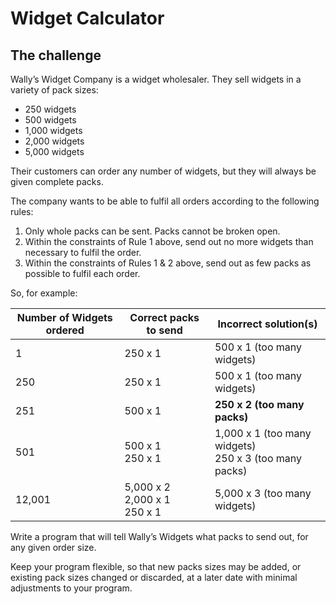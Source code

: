 # Widget Calculator

## The challenge

Wally’s Widget Company is a widget wholesaler. They sell widgets in a variety of pack sizes:

-   250 widgets
-   500 widgets
-   1,000 widgets
-   2,000 widgets
-   5,000 widgets

Their customers can order any number of widgets, but they will always be given complete packs.

The company wants to be able to fulfil all orders according to the following rules:

1. Only whole packs can be sent. Packs cannot be broken open.
2. Within the constraints of Rule 1 above, send out no more widgets than necessary to fulfil
   the order.
3. Within the constraints of Rules 1 & 2 above, send out as few packs as possible to fulfil each
   order.

So, for example:

| Number of Widgets ordered | Correct packs to send             | Incorrect solution(s)                                    |
| ------------------------- | --------------------------------- | -------------------------------------------------------- |
| 1                         | 250 x 1                           | 500 x 1 (too many widgets)                               |
| 250                       | 250 x 1                           | 500 x 1 (too many widgets)                               |
| 251                       | 500 x 1                           | **250 x 2 (too many packs)**                             |
| 501                       | 500 x 1<br>250 x 1                | 1,000 x 1 (too many widgets)<br>250 x 3 (too many packs) |
| 12,001                    | 5,000 x 2<br>2,000 x 1<br>250 x 1 | 5,000 x 3 (too many widgets)                             |

Write a program that will tell Wally’s Widgets what packs to send out, for any given order size.

Keep your program flexible, so that new packs sizes may be added, or existing pack sizes changed
or discarded, at a later date with minimal adjustments to your program.

